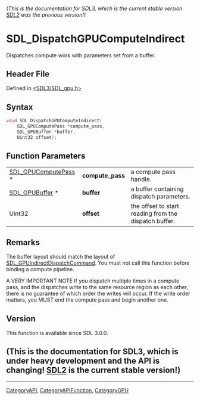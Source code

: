 ###### (This is the documentation for SDL3, which is the current stable version. [SDL2](https://wiki.libsdl.org/SDL2/) was the previous version!)
# SDL_DispatchGPUComputeIndirect

Dispatches compute work with parameters set from a buffer.

## Header File

Defined in [<SDL3/SDL_gpu.h>](https://github.com/libsdl-org/SDL/blob/main/include/SDL3/SDL_gpu.h)

## Syntax

```c
void SDL_DispatchGPUComputeIndirect(
    SDL_GPUComputePass *compute_pass,
    SDL_GPUBuffer *buffer,
    Uint32 offset);
```

## Function Parameters

|                                            |                  |                                                       |
| ------------------------------------------ | ---------------- | ----------------------------------------------------- |
| [SDL_GPUComputePass](SDL_GPUComputePass) * | **compute_pass** | a compute pass handle.                                |
| [SDL_GPUBuffer](SDL_GPUBuffer) *           | **buffer**       | a buffer containing dispatch parameters.              |
| Uint32                                     | **offset**       | the offset to start reading from the dispatch buffer. |

## Remarks

The buffer layout should match the layout of
[SDL_GPUIndirectDispatchCommand](SDL_GPUIndirectDispatchCommand). You must
not call this function before binding a compute pipeline.

A VERY IMPORTANT NOTE If you dispatch multiple times in a compute pass, and
the dispatches write to the same resource region as each other, there is no
guarantee of which order the writes will occur. If the write order matters,
you MUST end the compute pass and begin another one.

## Version

This function is available since SDL 3.0.0.

## (This is the documentation for SDL3, which is under heavy development and the API is changing! [SDL2](https://wiki.libsdl.org/SDL2/) is the current stable version!)



----
[CategoryAPI](CategoryAPI), [CategoryAPIFunction](CategoryAPIFunction), [CategoryGPU](CategoryGPU)


